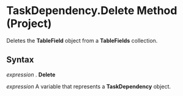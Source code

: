 
# TaskDependency.Delete Method (Project)

Deletes the  **TableField** object from a **TableFields** collection.


## Syntax

 _expression_ . **Delete**

 _expression_ A variable that represents a **TaskDependency** object.

